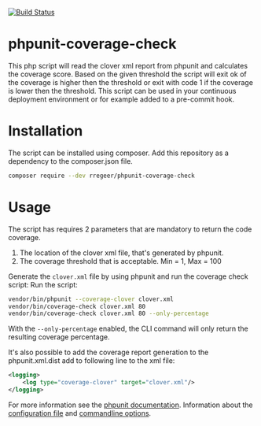 [![Build Status](https://travis-ci.org/richardregeer/phpunit-coverage-check.svg?branch=master)](https://travis-ci.org/richardregeer/phpunit-coverage-check)

# phpunit-coverage-check
This php script will read the clover xml report from phpunit and calculates the coverage score. Based on the given threshold the script will exit ok of the coverage is higher then the threshold or exit with code 1 if the coverage is lower then the threshold.
This script can be used in your continuous deployment environment or for example added to a pre-commit hook.

# Installation
The script can be installed using composer. Add this repository as a dependency to the composer.json file.

```bash
composer require --dev rregeer/phpunit-coverage-check
```

# Usage
The script has requires 2 parameters that are mandatory to return the code coverage.

1. The location of the clover xml file, that's generated by phpunit.
2. The coverage threshold that is acceptable. Min = 1, Max = 100

Generate the `clover.xml` file by using phpunit and run the coverage check script:
Run the script:

```bash
vendor/bin/phpunit --coverage-clover clover.xml
vendor/bin/coverage-check clover.xml 80
vendor/bin/coverage-check clover.xml 80 --only-percentage
```

With the `--only-percentage` enabled, the CLI command will only return the resulting coverage percentage.

It's also possible to add the coverage report generation to the phpunit.xml.dist add to following line to the xml file:

```xml
<logging>
    <log type="coverage-clover" target="clover.xml"/>
</logging>
```

For more information see the [phpunit documentation](https://phpunit.de/manual/5.3/en/index.html).
Information about the [configuration file](https://phpunit.de/manual/5.3/en/appendixes.configuration.html#appendixes.configuration) and [commandline options](https://phpunit.de/manual/current/en/textui.html#textui.clioptions).
